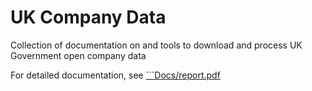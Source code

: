 # UK Company Data
Collection of documentation on and tools to download and process UK Government open company data


For detailed documentation, see [```Docs/report.pdf](https://github.com/alfredholmes/UK-Company-Data/tree/master/Docs)